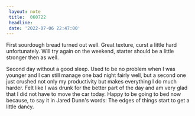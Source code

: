 ```yaml
---
 layout: note
 title:  060722
 headline:
 date: '2022-07-06 22:47:00'
---
```


First sourdough bread turned out well. Great texture, curst a little hard unfortunately. Will try again on the weekend,
starter should be a little stronger then as well.

Second day without a good sleep. Used to be no problem when I was younger and I can still manage one bad night fairly well,
but a second one just crushed not only my productivity but makes everything I do much harder. Felt like I was drunk for
the better part of the day and am very glad that I did not have to move the car today. Happy to be going to bed now because,
to say it in Jared Dunn's words: The edges of things start to get a little dancy.
